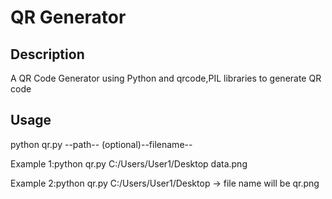 # QR Generator
## Description
A QR Code Generator using Python and qrcode,PIL libraries to generate QR code
## Usage
python qr.py --path-- (optional)--filename--

Example 1:python qr.py C:/Users/User1/Desktop data.png

Example 2:python qr.py C:/Users/User1/Desktop -> file name will be qr.png
